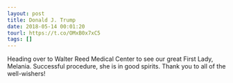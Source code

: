 ```yaml
---
layout: post
title: Donald J. Trump
date: 2018-05-14 00:01:20
tourl: https://t.co/OMxB0x7xC5
tags: []
---
```

Heading over to Walter Reed Medical Center to see our great First Lady, Melania. Successful procedure, she is in good spirits. Thank you to all of the well-wishers!